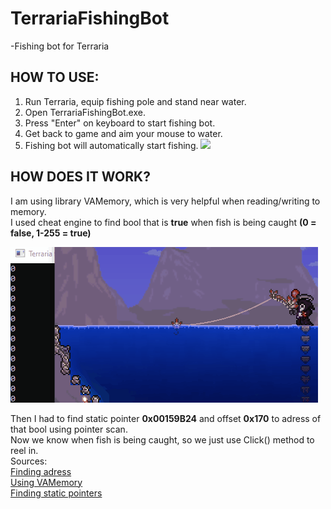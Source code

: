 # TerrariaFishingBot
  -Fishing bot for Terraria

## HOW TO USE:
1. Run Terraria, equip fishing pole and stand near water.
2. Open TerrariaFishingBot.exe.
3. Press "Enter" on keyboard to start fishing bot.
4. Get back to game and aim your mouse to water.
5. Fishing bot will automatically start fishing.
![](example.gif)


## HOW DOES IT WORK?
I am using library VAMemory, which is very helpful when reading/writing to memory.    
I used cheat engine to find bool that is **true** when fish is being caught **(0 = false, 1-255 = true)** 

![](example2.gif)

Then I had to find static pointer **0x00159B24** and offset **0x170** to adress of that bool using pointer scan.  
Now we know when fish is being caught, so we just use Click() method to reel in.  
Sources:  
[Finding adress](https://www.cheatengine.org/forum/viewtopic.php?t=566966&sid=f8cfe7574a6bde4704b2a63979c0b7d6)  
[Using VAMemory](https://www.youtube.com/watch?v=JubDctjYb_Q&t)  
[Finding static pointers](https://www.youtube.com/watch?v=We3iuurMSVM&t)  
